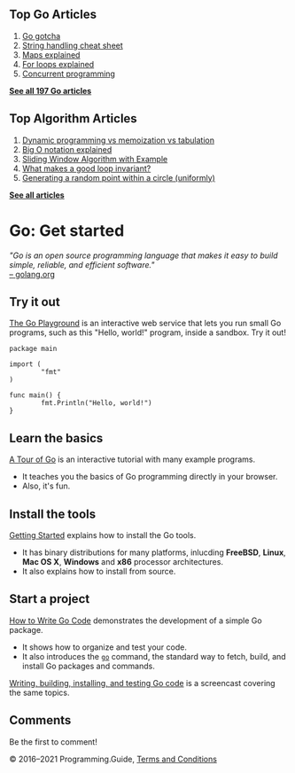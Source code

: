 <span class="underline"></span>

<span class="underline"></span>

## Top Go Articles

1.  [Go gotcha](go-gotcha.html)
2.  [String handling cheat sheet](string-functions-reference-cheat-sheet.html)
3.  [Maps explained](maps-explained.html)
4.  [For loops explained](for-loop.html)
5.  [Concurrent programming](go-concurrency-tutorial.html)

[**See all 197 Go articles**](index.html)

<span class="underline"></span>

## Top Algorithm Articles

1.  [Dynamic programming vs memoization vs tabulation](../dynamic-programming-vs-memoization-vs-tabulation.html)
2.  [Big O notation explained](../big-o-notation-explained.html)
3.  [Sliding Window Algorithm with Example](../sliding-window-example.html)
4.  [What makes a good loop invariant?](../what-makes-a-good-loop-invariant.html)
5.  [Generating a random point within a circle (uniformly)](../random-point-within-circle.html)

[**See all articles**](../index.html)

# Go: Get started

_"Go is an open source pro­gram­ming language that makes it easy to build simple, reliable, and efficient software."_  
[– golang.org](https://golang.org/)

## Try it out

[The Go Playground](https://play.golang.org/p/KZ6G2RCQuKj) is an interactive web service that lets you run small Go programs, such as this "Hello, world!" program, inside a sandbox. Try it out!

    package main

    import (
            "fmt"
    )

    func main() {
            fmt.Println("Hello, world!")
    }

## Learn the basics

[A Tour of Go](https://tour.golang.org/welcome/1) is an interactive tutorial with many example programs.

- It teaches you the basics of Go programming directly in your browser.
- Also, it's fun.

## Install the tools

[Getting Started](https://golang.org/doc/install) explains how to install the Go tools.

- It has binary distributions for many platforms, inlucding **FreeBSD**, **Linux**, **Mac OS X**, **Windows** and **x86** processor architectures.
- It also explains how to install from source.

## Start a project

[How to Write Go Code](https://golang.org/doc/code.html) demonstrates the development of a simple Go package.

- It shows how to organize and test your code.
- It also introduces the [`go`](https://golang.org/cmd/go/) command, the standard way to fetch, build, and install Go packages and commands.

[Writing, building, installing, and testing Go code](https://www.youtube.com/watch?v=XCsL89YtqCs) is a screencast covering the same topics.

## Comments

Be the first to comment!

© 2016–2021 Programming.Guide, [Terms and Conditions](../terms-and-conditions.html)
